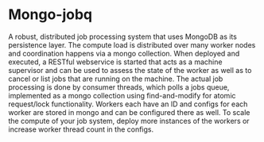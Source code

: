 # Mongo-jobq
A robust, distributed job processing system that uses MongoDB as its persistence layer.  The compute load is distributed over many worker nodes and coordination happens via a mongo collection.  When deployed and executed, a RESTful webservice is started that acts as a machine supervisor and can be used to assess the state of the worker as well as to cancel or list jobs that are running on the machine.  The actual job processing is done by consumer threads, which polls a jobs queue, implemented as a mongo collection using find-and-modify for atomic request/lock functionality.  Workers each have an ID and configs for each worker are stored in mongo and can be configured there as well.  To scale the compute of your job system, deploy more instances of the workers or increase worker thread count in the configs.